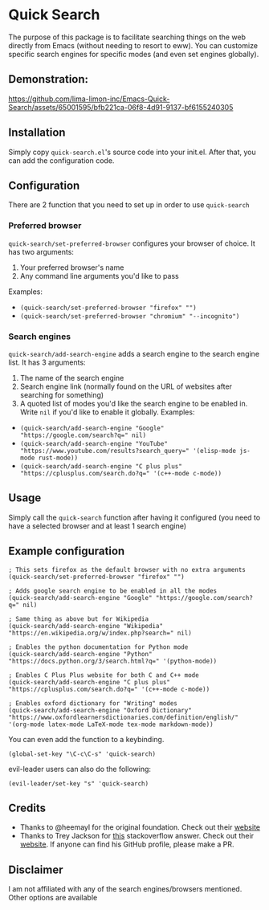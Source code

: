 # Quick Search
The purpose of this package is to facilitate searching things on the web directly from Emacs (without needing to resort to eww).
You can customize specific search engines for specific modes (and even set engines globally).

## Demonstration:
https://github.com/lima-limon-inc/Emacs-Quick-Search/assets/65001595/bfb221ca-06f8-4d91-9137-bf6155240305

## Installation
Simply copy `quick-search.el`'s source code into your init.el. After that, you can add the configuration code.

## Configuration
There are 2 function that you need to set up in order to use `quick-search`

### Preferred browser
`quick-search/set-preferred-browser` configures your browser of choice.
It has two arguments:
1. Your preferred browser's name
2. Any command line arguments you'd like to pass

Examples:
- `(quick-search/set-preferred-browser "firefox" "")`
- `(quick-search/set-preferred-browser "chromium" "--incognito")`

### Search engines
`quick-search/add-search-engine` adds a search engine to the search engine list.
It has 3 arguments:
1. The name of the search engine
2. Search engine link (normally found on the URL of websites after searching for something)
3. A quoted list of modes you'd like the search engine to be enabled in. Write `nil` if you'd like to enable it globally.
Examples:
- `(quick-search/add-search-engine "Google" "https://google.com/search?q=" nil)`
- `(quick-search/add-search-engine "YouTube" "https://www.youtube.com/results?search_query=" '(elisp-mode js-mode rust-mode))`
- `(quick-search/add-search-engine "C plus plus" "https://cplusplus.com/search.do?q=" '(c++-mode c-mode))`

## Usage
Simply call the `quick-search` function after having it configured (you need to have a selected browser and at least 1 search engine)

## Example configuration
```elisp
; This sets firefox as the default browser with no extra arguments
(quick-search/set-preferred-browser "firefox" "")

; Adds google search engine to be enabled in all the modes
(quick-search/add-search-engine "Google" "https://google.com/search?q=" nil)

; Same thing as above but for Wikipedia
(quick-search/add-search-engine "Wikipedia" "https://en.wikipedia.org/w/index.php?search=" nil)

; Enables the python documentation for Python mode
(quick-search/add-search-engine "Python" "https://docs.python.org/3/search.html?q=" '(python-mode))

; Enables C Plus Plus website for both C and C++ mode
(quick-search/add-search-engine "C plus plus" "https://cplusplus.com/search.do?q=" '(c++-mode c-mode))

; Enables oxford dictionary for "Writing" modes
(quick-search/add-search-engine "Oxford Dictionary" "https://www.oxfordlearnersdictionaries.com/definition/english/" '(org-mode latex-mode LaTeX-mode tex-mode markdown-mode))
```

You can even add the function to a keybinding.
```elisp
(global-set-key "\C-c\C-s" 'quick-search)
```

evil-leader users can also do the following:
```elisp
(evil-leader/set-key "s" 'quick-search)
```
## Credits
- Thanks to @heemayl for the original foundation. Check out their [website](https://heemayl.net/)
- Thanks to Trey Jackson for [this](https://stackoverflow.com/a/1511827) stackoverflow answer. Check out their [website](http://trey-jackson.blogspot.com/). If anyone can find his GitHub profile, please make a PR.

## Disclaimer
I am not affiliated with any of the search engines/browsers mentioned. Other options are available 
